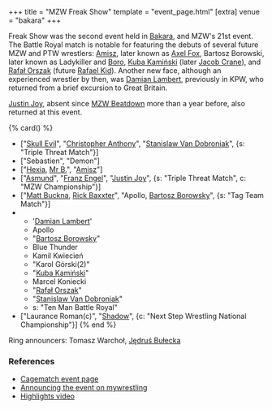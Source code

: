 +++
title = "MZW Freak Show"
template = "event_page.html"
[extra]
venue = "bakara"
+++

Freak Show was the second event held in [Bakara](@/v/bakara.md), and MZW's 21st event. The Battle Royal match is notable for featuring the debuts of several future MZW and PTW wrestlers:
[Amisz](@/w/axel-fox.md), later known as [Axel Fox](@/w/axel-fox.md),
Bartosz Borowski, later known as Ladykiller and [Boro](@/w/boro.md),
[Kuba Kamiński](@/w/jacob-crane.md) (later [Jacob Crane](@/w/jacob-crane.md)),
and [Rafał Orszak](@/w/rafael-kid.md) (future [Rafael Kid](@/w/rafael-kid.md)).
Another new face, although an experienced wrestler by then, was [Damian Lambert](@/w/damien-rothschild.md), previously in KPW, who returned from a brief excursion to Great Britain.

[Justin Joy](@/w/justin-joy.md), absent since [MZW Beatdown](@/e/mzw/2016-05-14-mzw-beatdown.md) more than a year before, also returned at this event.


{% card() %}
- ["[Skull Evil](@/w/skull-evil.md)", "[Christopher Anthony](@/w/christopher-anthony.md)", "[Stanislaw Van Dobroniak](@/w/stanislaw-van-dobroniak.md)",
  {s: "Triple Threat Match"}]
- ["Sebastien", "Demon"]
- ["[Hexia](@/w/hexia.md), [Mr B.](@/w/mr-b.md)", "[Amisz](@/w/axel-fox.md)"]
- ["[Asmund](@/w/asmund.md)", "[Franz Engel](@/w/franz-engel.md)", "[Justin Joy](@/w/justin-joy.md)",
  {s: "Triple Threat Match", c: "MZW Championship"}]
- ["[Matt Buckna](@/w/matt-buckna.md), [Rick Baxxter](@/w/rick-baxxter.md)", "Apollo,
    [Bartosz Borowsky](@/w/boro.md)", {s: "Tag Team Match"}]
- - '[Damian Lambert](@/w/damien-rothschild.md)'
  - Apollo
  - "[Bartosz Borowsky](@/w/boro.md)"
  - Blue Thunder
  - Kamil Kwiecień
  - "Karol Górski(2)"
  - "[Kuba Kamiński](@/w/jacob-crane.md)"
  - Marcel Koniecki
  - "[Rafał Orszak](@/w/rafael-kid.md)"
  - "[Stanislaw Van Dobroniak](@/w/stanislaw-van-dobroniak.md)"
  - s: "Ten Man Battle Royal"
- ["Laurance Roman(c)", "[Shadow](@/w/shadow.md)", {c: "Next Step Wrestling National
      Championship"}]
{% end %}

Ring announcers: Tomasz Warchoł, [Jędruś Bułecka](@/w/jedrus-bulecka.md)

### References

* [Cagematch event page](https://www.cagematch.net/?id=1&nr=189507)
* [Announcing the event on mywrestling](https://mywrestling.com.pl/mzw-freak-show-2017-zapowiedz-gali/)
* [Highlights video](https://www.youtube.com/watch?v=h5NtfBJN95k)
